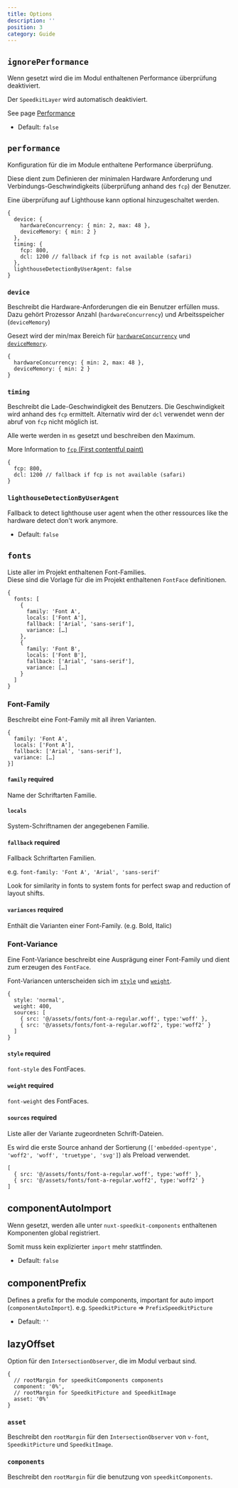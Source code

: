 ```yaml
---
title: Options
description: ''
position: 3
category: Guide
---
```


## `ignorePerformance`

Wenn gesetzt wird die im Modul enthaltenen Performance überprüfung deaktiviert.

<alert>Der `SpeedkitLayer` wird automatisch deaktiviert.</alert>

See page [Performance](/performance/)

- Default: `false`

## `performance`

Konfiguration für die im Module enthaltene Performance überprüfung.

Diese dient zum Definieren der minimalen Hardware Anforderung und Verbindungs-Geschwindigkeits (überprüfung anhand des `fcp`) der Benutzer.

Eine überprüfung auf Lighthouse kann optional hinzugeschaltet werden.

```js[Default]
{
  device: {
    hardwareConcurrency: { min: 2, max: 48 },
    deviceMemory: { min: 2 }
  },
  timing: {
    fcp: 800,
    dcl: 1200 // fallback if fcp is not available (safari)
  },
  lighthouseDetectionByUserAgent: false
}
```

### `device`

Beschreibt die Hardware-Anforderungen die ein Benutzer erfüllen muss. Dazu gehört Prozessor Anzahl (`hardwareConcurrency`) und Arbeitsspeicher (`deviceMemory`)

Gesezt wird der min/max Bereich für [`hardwareConcurrency`](https://developer.mozilla.org/en-US/docs/Web/API/NavigatorConcurrentHardware/hardwareConcurrency) und [`deviceMemory`](https://developer.mozilla.org/en-US/docs/Web/API/Navigator/deviceMemory).

```js[Default]
{
  hardwareConcurrency: { min: 2, max: 48 },
  deviceMemory: { min: 2 }
}
```

### `timing`

Beschreibt die Lade-Geschwindigkeit des Benutzers. Die Geschwindigkeit wird anhand des `fcp` ermittelt. Alternativ wird der `dcl` verwendet wenn der abruf von `fcp` nicht möglich ist.

Alle werte werden in `ms` gesetzt und beschreiben den Maximum.

More Information to [`fcp` (First contentful paint)](https://developer.mozilla.org/en-US/docs/Glossary/First_contentful_paint)

```js[Default]
{
  fcp: 800,
  dcl: 1200 // fallback if fcp is not available (safari)
}
```


### `lighthouseDetectionByUserAgent`

Fallback to detect lighthouse user agent when the other ressources like the hardware detect don't work anymore.

- Default: `false`




## `fonts`

Liste aller im Projekt enthaltenen Font-Families.  
Diese sind die Vorlage für die im Projekt enthaltenen `FontFace` definitionen.

```js[FontFamily]
{
  fonts: [
    {
      family: 'Font A',
      locals: ['Font A'],
      fallback: ['Arial', 'sans-serif'],
      variance: […]
    },
    {
      family: 'Font B',
      locals: ['Font B'],
      fallback: ['Arial', 'sans-serif'],
      variance: […]
    }
  ]
}
```

### Font-Family

Beschreibt eine Font-Family mit all ihren Varianten.

```js[FontFamily]
{
  family: 'Font A',
  locals: ['Font A'],
  fallback: ['Arial', 'sans-serif'],
  variance: […]
}]
```

#### `family` <badge>required</badge>

Name der Schriftarten Familie.

#### `locals`

System-Schriftnamen der angegebenen Familie.

#### `fallback` <badge>required</badge>

Fallback Schriftarten Familien.

e.g. `font-family: 'Font A', 'Arial', 'sans-serif'`

<alert>Look for similarity in fonts to system fonts for perfect swap and reduction of layout shifts.</alert>

#### `variances` <badge>required</badge>

Enthält die Varianten einer Font-Family. (e.g. Bold, Italic)

### Font-Variance

Eine Font-Variance beschreibt eine Ausprägung einer Font-Family und dient zum erzeugen des `FontFace`.

Font-Variancen unterscheiden sich im [`style`](https://developer.mozilla.org/de/docs/Web/CSS/font-style) und [`weight`](https://developer.mozilla.org/de/docs/Web/CSS/font-weight).

```js[FontVariance]
{
  style: 'normal',
  weight: 400,
  sources: [
    { src: '@/assets/fonts/font-a-regular.woff', type:'woff' },
    { src: '@/assets/fonts/font-a-regular.woff2', type:'woff2' }
  ]
}
```
#### `style` <badge>required</badge>

`font-style` des FontFaces.

#### `weight` <badge>required</badge>

`font-weight` des FontFaces.
#### `sources` <badge>required</badge>

Liste aller der Variante zugeordneten Schrift-Dateien.

<alert>Es wird die erste Source anhand der Sortierung (`['embedded-opentype', 'woff2', 'woff', 'truetype', 'svg']`) als Preload verwendet.</alert>


```js[example]
[
  { src: '@/assets/fonts/font-a-regular.woff', type:'woff' },
  { src: '@/assets/fonts/font-a-regular.woff2', type:'woff2' }
]
```

## componentAutoImport

Wenn gesetzt, werden alle unter `nuxt-speedkit-components` enthaltenen Komponenten global registriert.

Somit muss kein explizierter `import` mehr stattfinden.

- Default: `false`

## componentPrefix

Defines a prefix for the module components, important for auto import (`componentAutoImport`). e.g. `SpeedkitPicture` => `PrefixSpeedkitPicture`

- Default: `''`

## lazyOffset

Option für den `IntersectionObserver`, die im Modul verbaut sind.


```js[Default]
{
  // rootMargin for speedkitComponents components
  component: '0%',
  // rootMargin for SpeedkitPicture and SpeedkitImage
  asset: '0%' 
}
```

### `asset`

Beschreibt den `rootMargin` für den `IntersectionObserver` von `v-font`, `SpeedkitPicture` und `SpeedkitImage`.

### `components`

Beschreibt den `rootMargin` für die benutzung von `speedkitComponents`.
